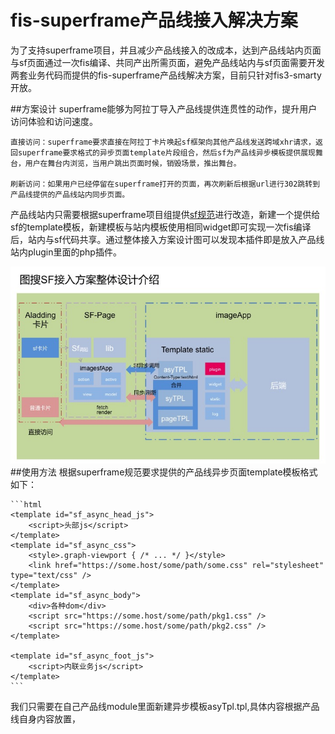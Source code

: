 # fis-superframe产品线接入解决方案

为了支持superframe项目，并且减少产品线接入的改成本，达到产品线站内页面与sf页面通过一次fis编译、共同产出所需页面，避免产品线站内与sf页面需要开发两套业务代码而提供的fis-superframe产品线解决方案，目前只针对fis3-smarty开放。

##方案设计
superframe能够为阿拉丁导入产品线提供连贯性的动作，提升用户访问体验和访问速度。

	直接访问：superframe要求直接在阿拉丁卡片唤起sf框架向其他产品线发送跨域xhr请求，返回superframe要求格式的异步页面template片段组合，然后sf为产品线异步模板提供展现舞台，用户在舞台内浏览，当用户跳出页面时候，销毁场景，推出舞台。

	刷新访问：如果用户已经停留在superframe打开的页面，再次刷新后根据url进行302跳转到产品线提供的产品线站内同步页面。

产品线站内只需要根据superframe项目组提供<a href="http://gitlab.baidu.com/superframe/superframe/wikis/specs-of-service">sf规范</a>进行改造，新建一个提供给sf的template模板，新建模板与站内模板使用相同widget即可实现一次fis编译后，站内与sf代码共享。通过整体接入方案设计图可以发现本插件即是放入产品线站内plugin里面的php插件。

<div align="center">
	<img src="./image/sf_01.jpg" />
</div>
##使用方法
根据superframe规范要求提供的产品线异步页面template模板格式如下：
	
	```html
	<template id="sf_async_head_js">
        <script>头部js</script>
    </template>
    <template id="sf_async_css">
        <style>.graph-viewport { /* ... */ }</style>
        <link href="https://some.host/some/path/some.css" rel="stylesheet" type="text/css" />
    </template>
    <template id="sf_async_body">
        <div>各种dom</div>
        <script src="https://some.host/some/path/pkg1.css" />
        <script src="https://some.host/some/path/pkg2.css" />
    </template>

    <template id="sf_async_foot_js">
        <script>内联业务js</script>
    </template>
    ```

我们只需要在自己产品线module里面新建异步模板asyTpl.tpl,具体内容根据产品线自身内容放置，

